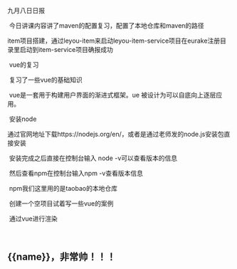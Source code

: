 九月八日日报

​	今日讲课内容讲了maven的配置复习，配置了本地仓库和maven的路径

​	item项目搭建，通过leyou-item来启动leyou-item-service项目在eurake注册目录里启动到item-service项目确报成功

​	vue的复习

​	复习了一些vue的基础知识

​	vue是一套用于构建用户界面的渐进式框架。ue 被设计为可以自底向上逐层应用。

​	安装node

​	通过官网地址下载https://nodejs.org/en/，或者是通过老师发的node.js安装包直接安装

​	安装完成之后直接在控制台输入 node -v可以查看版本的信息

​	然后查看npm在控制台输入npm -v查看版本信息

​	npm我们这里用的是taobao的本地仓库

​	创建一个空项目试着写一些vue的案例

​	通过vue进行渲染

​	<div id="app">
        <h2>{{name}}，非常帅！！！</h2>
    	</div>
	</body>
	<script src="node_modules/vue/dist/vue.js" ></script>
	<script>
  	  // 创建vue实例
  	  var app = new Vue({
   		     el:"#app", // el即element，该vue实例要渲染的页面元素
     		   data:{ // 渲染页面需要的数据
        	    name: "峰哥"
      	  }
   	 });

- 首先通过 new Vue()来创建Vue实例
- 然后构造函数接收一个对象，对象中有一些属性：
  - el：是element的缩写，通过id选中要渲染的页面元素，本例中是一个div
  - data：数据，数据是一个对象，里面有很多属性，都可以渲染到视图中
    - name：这里我们指定了一个name属性
- 页面中的`h2`元素中，我们通过{{name}}的方式，来渲染刚刚定义的name属性。
- 然后就可以打开页面查看效果了
- `v-on`指令绑定点击事件



钩子函数分为四大类有八种

销毁前后，destroy

改函数在销毁实例进行调用

更新前后

创建前后

v-if，顾名思义，条件判断。当得到结果为true时，所在的元素才会被渲染。

v-for除了可以迭代数组，也可以迭代对象。语法基本类似

- v-text：将数据输出到元素内部，如果输出的数据有HTML代码，会作为普通文本输出
- v-html：将数据输出到元素内部，如果输出的数据有HTML代码，会被渲染

v-model是双向绑定，视图（View）和模型（Model）之间会互相影响。

v-on指令用于给页面元素绑定事件。

熟悉了一些指令和vue的用法之后

我们开始导入一个乐游项目开始导入框架进行测试

先导入今日发的leyou-manage-web项目

然后安装依赖，因为我们之前就已经安装过node了这里直接启动测试就可以了测试之后是这个页面

![img](file:///E:/java/%E9%99%88%E7%92%90%E7%91%B6%E8%80%81%E5%B8%88/day09-item%E7%9A%84%E6%90%AD%E5%BB%BA%E4%B8%8Ees/%E9%A1%B9%E7%9B%AE/%E7%AC%94%E8%AE%B0/assets/1530375152204.png?lastModify=1599573079)



然后它的目录结构是这个样子的

![img](file:///E:/java/%E9%99%88%E7%92%90%E7%91%B6%E8%80%81%E5%B8%88/day09-item%E7%9A%84%E6%90%AD%E5%BB%BA%E4%B8%8Ees/%E9%A1%B9%E7%9B%AE/%E7%AC%94%E8%AE%B0/assets/1525962755237.png?lastModify=1599573079)



然后统一一下环境和域名解析

用nginx 解决端口问题